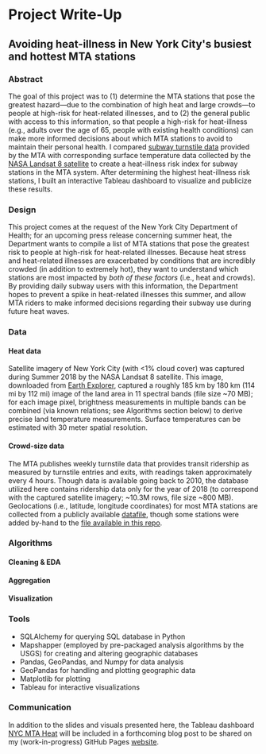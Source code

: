 # Project Write-Up
## Avoiding heat-illness in New York City's busiest and hottest MTA stations


### Abstract

The goal of this project was to (1) determine the MTA stations that pose the greatest hazard&mdash;due to the combination of high heat and large crowds&mdash;to people at high-risk for heat-related illnesses, and to (2) the general public with access to this information, so that people a high-risk for heat-illness (e.g., adults over the age of 65, people with existing health conditions) can make more informed decisions about which MTA stations to avoid to maintain their personal health. I compared [subway turnstile data](http://web.mta.info/developers/turnstile.html) provided by the MTA with corresponding surface temperature data collected by the [NASA Landsat 8 satellite](https://landsat.gsfc.nasa.gov/landsat-8/landsat-8-overview) to create a heat-illness risk index for subway stations in the MTA system. After determining the highest heat-illness risk stations, I built an interactive Tableau dashboard to visualize and publicize these results.


### Design

This project comes at the request of the New York City Department of Health; for an upcoming press release concerning summer heat, the Department wants to compile a list of MTA stations that pose the greatest risk to people at high-risk for heat-related illnesses. Because heat stress and heat-related illnesses are exacerbated by conditions that are incredibly crowded (in addition to extremely hot), they want to understand which stations are most impacted by _both of these factors_ (i.e., heat and crowds). By providing daily subway users with this information, the Department hopes to prevent a spike in heat-related illnesses this summer, and allow MTA riders to make informed decisions regarding their subway use during future heat waves.

### Data

#### Heat data
Satellite imagery of New York City (with <1% cloud cover) was captured during Summer 2018 by the NASA Landsat 8 satellite. This image, downloaded from [Earth Explorer](https://earthexplorer.usgs.gov/), captured a roughly 185 km by 180 km (114 mi by 112 mi) image of the land area in 11 spectral bands (file size ~70 MB); for each image pixel, brightness measurements in multiple bands can be combined (via known relations; see Algorithms section below) to derive precise land temperature measurements. Surface temperatures can be estimated with 30 meter spatial resolution.

#### Crowd-size data
The MTA publishes weekly turnstile data that provides transit ridership as measured by turnstile entries and exits, with readings taken approximately every 4 hours. Though data is available going back to 2010, the database utilized here contains ridership data only for the year of 2018 (to correspond with the captured satellite imagery; ~10.3M rows, file size ~800 MB). Geolocations (i.e., latitude, longitude coordinates) for most MTA stations are collected from a publicly available [datafile](https://github.com/chriswhong/nycturnstiles/blob/master/geocoded.csv), though some stations were added by-hand to the [file available in this repo](https://github.com/hmlewis-astro/mta_analysis/blob/main/geocoded.csv).


### Algorithms

#### Cleaning & EDA


#### Aggregation

#### Visualization


### Tools
- SQLAlchemy for querying SQL database in Python
- Mapshapper (employed by pre-packaged analysis algorithms by the USGS) for creating and altering geographic databases
- Pandas, GeoPandas, and Numpy for data analysis
- GeoPandas for handling and plotting geographic data
- Matplotlib for plotting
- Tableau for interactive visualizations

### Communication

In addition to the slides and visuals presented here, the Tableau dashboard [NYC MTA Heat](https://public.tableau.com/views/NYCMTAHeatAnalysis/Dashboard1?:language=en-US&publish=yes&:display_count=n&:origin=viz_share_link) will be included in a forthcoming blog post to be shared on my (work-in-progress) GitHub Pages [website](https://hmlewis-astro.github.io/).
